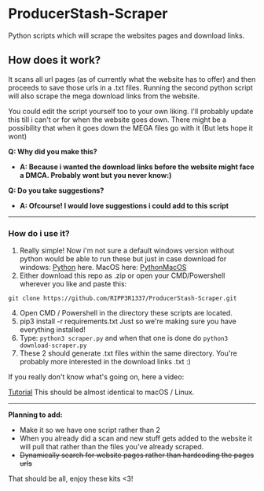 # ProducerStash-Scraper
Python scripts which will scrape the websites pages and download links.


## How does it work? 

It scans all url pages (as of currently what the website has to offer) and then proceeds to save those urls in a .txt files. Running the second python script will also scrape the mega download links from the website.

You could edit the script yourself too to your own liking. I'll probably update this till i can't or for when the website goes down. There might be a possibility that when it goes down the MEGA files go with it (But lets hope it wont) 

**Q: Why did you make this?**
- **A: Because i wanted the download links before the website might face a DMCA. Probably wont but you never know:)**
  
**Q: Do you take suggestions?**
- **A: Ofcourse! I would love suggestions i could add to this script**
  
---

### How do i use it?

1. Really simple! Now i'm not sure a default windows version without python would be able to run these but just in case download for windows: [Python](https://www.python.org/downloads/) here. MacOS here: [PythonMacOS](https://www.python.org/downloads/macos/)
2. Either download this repo as .zip or open your CMD/Powershell wherever you like and paste this:
```
git clone https://github.com/RIPP3R1337/ProducerStash-Scraper.git
```
4. Open CMD / Powershell in the directory these scripts are located.
5. pip3 install -r requirements.txt Just so we're making sure you have everything installed!
6. Type: `python3 scraper.py` and when that one is done do `python3 download-scraper.py`
7. These 2 should generate .txt files within the same directory. You're probably more interested in the download links .txt :)


If you really don't know what's going on, here a video:

[Tutorial](https://youtu.be/eJweV8OVT2E?si=8fKTurffVKdsOEW9) This should be almost identical to macOS / Linux.


---

**Planning to add:**
- Make it so we have one script rather than 2
- When you already did a scan and new stuff gets added to the website it will pull that rather than the files you've already scraped.
- ~~Dynamically search for website pages rather than hardcoding the pages urls~~


That should be all, enjoy these kits <3!
